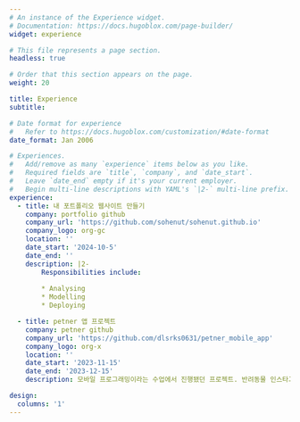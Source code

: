```yaml
---
# An instance of the Experience widget.
# Documentation: https://docs.hugoblox.com/page-builder/
widget: experience

# This file represents a page section.
headless: true

# Order that this section appears on the page.
weight: 20

title: Experience
subtitle:

# Date format for experience
#   Refer to https://docs.hugoblox.com/customization/#date-format
date_format: Jan 2006

# Experiences.
#   Add/remove as many `experience` items below as you like.
#   Required fields are `title`, `company`, and `date_start`.
#   Leave `date_end` empty if it's your current employer.
#   Begin multi-line descriptions with YAML's `|2-` multi-line prefix.
experience:
  - title: 내 포트폴리오 웹사이트 만들기
    company: portfolio github
    company_url: 'https://github.com/sohenut/sohenut.github.io'
    company_logo: org-gc
    location: ''
    date_start: '2024-10-5'
    date_end: ''
    description: |2-
        Responsibilities include:
        
        * Analysing
        * Modelling
        * Deploying

  - title: petner 앱 프로젝트
    company: petner github
    company_url: 'https://github.com/dlsrks0631/petner_mobile_app'
    company_logo: org-x
    location: ''
    date_start: '2023-11-15'
    date_end: '2023-12-15'
    description: 모바일 프로그래밍이라는 수업에서 진행됐던 프로젝트. 반려동물 인스타그램을 기반으로 같이 산책할 사람을 찾아주는 앱. 저는 여기서 지도와 관련된 부분을 담당했습니다.

design:
  columns: '1'
---
```

